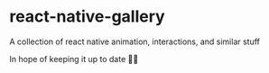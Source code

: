 # react-native-gallery
A collection of react native animation, interactions, and similar stuff

In hope of keeping it up to date 🤞🏻
